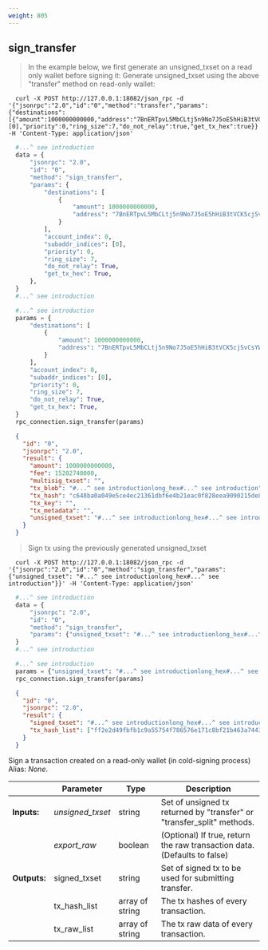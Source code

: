 ```yaml
---
weight: 805
---
```


## **sign_transfer**

> In the example below, we first generate an unsigned_txset on a read only wallet before signing it:
> Generate unsigned_txset using the above "transfer" method on read-only wallet:

```shell
  curl -X POST http://127.0.0.1:18082/json_rpc -d '{"jsonrpc":"2.0","id":"0","method":"transfer","params":{"destinations":[{"amount":1000000000000,"address":"7BnERTpvL5MbCLtj5n9No7J5oE5hHiB3tVCK5cjSvCsYWD2WRJLFuWeKTLiXo5QJqt2ZwUaLy2Vh1Ad51K7FNgqcHgjW85o"}],"account_index":0,"subaddr_indices":[0],"priority":0,"ring_size":7,"do_not_relay":true,"get_tx_hex":true}}' -H 'Content-Type: application/json'
```
```python
  #...^ see introduction
  data = {
      "jsonrpc": "2.0",
      "id": "0",
      "method": "sign_transfer",
      "params": {
          "destinations": [
              {
                  "amount": 1000000000000,
                  "address": "7BnERTpvL5MbCLtj5n9No7J5oE5hHiB3tVCK5cjSvCsYWD2WRJLFuWeKTLiXo5QJqt2ZwUaLy2Vh1Ad51K7FNgqcHgjW85o",
              }
          ],
          "account_index": 0,
          "subaddr_indices": [0],
          "priority": 0,
          "ring_size": 7,
          "do_not_relay": True,
          "get_tx_hex": True,
      },
  }
  #...^ see introduction
```
```py
  #...^ see introduction
  params = {
      "destinations": [
          {
              "amount": 1000000000000,
              "address": "7BnERTpvL5MbCLtj5n9No7J5oE5hHiB3tVCK5cjSvCsYWD2WRJLFuWeKTLiXo5QJqt2ZwUaLy2Vh1Ad51K7FNgqcHgjW85o",
          }
      ],
      "account_index": 0,
      "subaddr_indices": [0],
      "priority": 0,
      "ring_size": 7,
      "do_not_relay": True,
      "get_tx_hex": True,
  }
  rpc_connection.sign_transfer(params)
```
```json
  {
    "id": "0",
    "jsonrpc": "2.0",
    "result": {
      "amount": 1000000000000,
      "fee": 15202740000,
      "multisig_txset": "",
      "tx_blob": "#...^ see introductionlong_hex#...^ see introduction",
      "tx_hash": "c648ba0a049e5ce4ec21361dbf6e4b21eac0f828eea9090215de86c76b31d0a4",
      "tx_key": "",
      "tx_metadata": "",
      "unsigned_txset": "#...^ see introductionlong_hex#...^ see introduction"
    }
  }
```

> Sign tx using the previously generated unsigned_txset

```shell
  curl -X POST http://127.0.0.1:18082/json_rpc -d '{"jsonrpc":"2.0","id":"0","method":"sign_transfer","params":{"unsigned_txset": "#...^ see introductionlong_hex#...^ see introduction"}}' -H 'Content-Type: application/json'
```
```python
  #...^ see introduction
  data = {
      "jsonrpc": "2.0",
      "id": "0",
      "method": "sign_transfer",
      "params": {"unsigned_txset": "#...^ see introductionlong_hex#...^ see introduction"},
  }
  #...^ see introduction
```
```py
  #...^ see introduction
  params = {"unsigned_txset": "#...^ see introductionlong_hex#...^ see introduction"}
  rpc_connection.sign_transfer(params)
```
```json
  {
    "id": "0",
    "jsonrpc": "2.0",
    "result": {
      "signed_txset": "#...^ see introductionlong_hex#...^ see introduction",
      "tx_hash_list": ["ff2e2d49fbfb1c9a55754f786576e171c8bf21b463a74438df604b7fa6cebc6d"]
    }
  }
```
Sign a transaction created on a read-only wallet (in cold-signing process)  
Alias: *None*.  

|             | Parameter        | Type            | Description
| ---         | ---              | ---             | ---
|**Inputs:**  | *unsigned_txset* | string          | Set of unsigned tx returned by "transfer" or "transfer_split" methods.
|             | *export_raw*     | boolean         | (Optional) If true, return the raw transaction data. (Defaults to false)
|**Outputs:** | signed_txset     | string          | Set of signed tx to be used for submitting transfer.
|             | tx_hash_list     | array of string | The tx hashes of every transaction.
|             | tx_raw_list      | array of string | The tx raw data of every transaction.